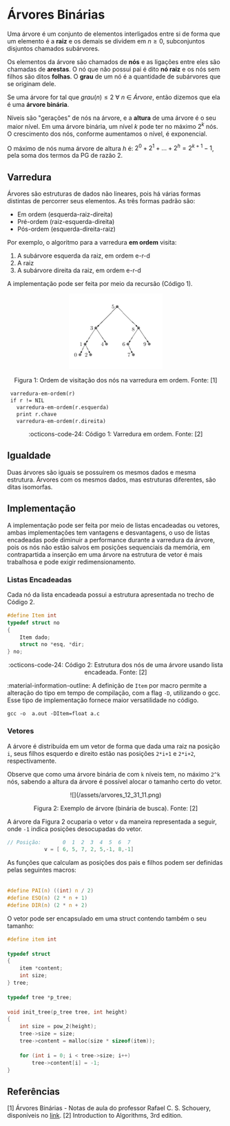 # Árvores Binárias

Uma árvore é um conjunto de elementos interligados entre si de forma que um elemento é a **raiz** e os demais se dividem em $n\geq0$, subconjuntos disjuntos chamados subárvores.

Os elementos da árvore são chamados de **nós** e as ligações entre eles são chamadas de **arestas**. O nó que não possui pai é dito **nó raiz** e os nós sem filhos são ditos **folhas**. O **grau** de um nó é a quantidade de subárvores que se originam dele.

Se uma árvore for tal que $grau(n)\leq2\ \forall\ n\ \in\ Árvore$, então dizemos que ela é uma **árvore binária**.

Níveis são "gerações" de nós na árvore, e a **altura** de uma árvore é o seu maior nível. Em uma árvore binária, um nível $k$ pode ter no máximo $2^k$ nós. O crescimento dos nós, conforme aumentamos o nível, é exponencial.

O  máximo de nós numa árvore de altura $h$ é: $2^0+2^1+...+2^h = 2^{k+1}-1$, pela soma dos termos da PG de razão 2.

## Varredura

Árvores são estruturas de dados não lineares, pois há várias formas distintas de percorrer seus elementos. As três formas padrão são:

- Em ordem (esquerda-raiz-direita)
- Pré-ordem (raiz-esquerda-direita)
- Pós-ordem (esquerda-direita-raiz)

Por exemplo, o algoritmo para a varredura **em ordem** visita:

1. A subárvore esquerda da raiz, em ordem e-r-d
2. A raiz
3. A subárvore direita da raiz, em ordem e-r-d

A implementação pode ser feita por meio da recursão (Código 1).

<center>

![](../assets/arvores_17_23_57.png)

Figura 1: Ordem de visitação dos nós na varredura em ordem. Fonte: [1]
</center>

```
 varredura-em-ordem(r)
 if r != NIL
   varredura-em-ordem(r.esquerda)
   print r.chave
   varredura-em-ordem(r.direita)
```

<center>

:octicons-code-24: Código 1: Varredura em ordem. Fonte: [2]

</center>

## Igualdade

Duas árvores são iguais se possuírem os mesmos dados e mesma estrutura. Árvores com os mesmos dados, mas estruturas diferentes, são ditas isomorfas.

## Implementação

A implementação pode ser feita por meio de listas encadeadas ou vetores, ambas implementações tem vantagens e desvantagens, o uso de listas encadeadas pode diminuir a performance durante a varredura da árvore, pois os nós não estão salvos em posições sequenciais da memória, em contrapartida a inserção em uma árvore na estrutura de vetor é mais trabalhosa e pode exigir redimensionamento.

### Listas Encadeadas

Cada nó da lista encadeada possui a estrutura apresentada no trecho de Código 2.

```c
#define Item int
typedef struct no
{
    Item dado;
    struct no *esq, *dir;
} no;
```

<center>

:octicons-code-24: Código 2: Estrutura dos nós de uma árvore usando lista encadeada. Fonte: [2]

</center>

:material-information-outline: A definição de `Item` por macro permite a alteração do tipo em tempo de compilação, com a flag `-D`, utilizando o gcc. Esse tipo de implementação fornece maior versatilidade no código.

```shell
gcc -o  a.out -DItem=float a.c
```

### Vetores

A árvore é distribuída em um vetor de forma que dada uma raiz na posição `i`, seus filhos esquerdo e direito estão nas posições `2*i+1` e `2*i+2`, respectivamente.

Observe que como uma árvore binária de com `k` níveis tem, no máximo `2^k` nós, sabendo a altura da árvore é possível alocar o tamanho certo do vetor.

<center>
![](/assets/arvores_12_31_11.png)

Figura 2: Exemplo de árvore (binária de busca). Fonte: [2]
 </center>

A árvore da Figura 2 ocuparia o vetor `v` da maneira representada a seguir, onde `-1` indica posições desocupadas do vetor.

```c
// Posição:       0  1  2  3  4  5  6  7
            v = [ 6, 5, 7, 2, 5,-1, 8,-1]
```

As funções que calculam as posições dos pais e filhos podem ser definidas pelas seguintes macros:

```c

#define PAI(n) ((int) n / 2)
#define ESQ(n) (2 * n + 1)
#define DIR(n) (2 * n + 2)

```

O vetor pode ser encapsulado em uma struct contendo também o seu tamanho:

```c
#define item int

typedef struct
{
    item *content;
    int size;
} tree;

typedef tree *p_tree;

void init_tree(p_tree tree, int height)
{
    int size = pow_2(height);
    tree->size = size;
    tree->content = malloc(size * sizeof(item));
    
    for (int i = 0; i < tree->size; i++)
        tree->content[i] = -1;
}
```

## Referências

[1] Árvores Binárias - Notas de aula do professor Rafael C. S. Schouery, disponíveis no [link](https://www.ic.unicamp.br/~rafael/cursos/2s2019/mc202/).
[2] Introduction to Algorithms, 3rd edition.
